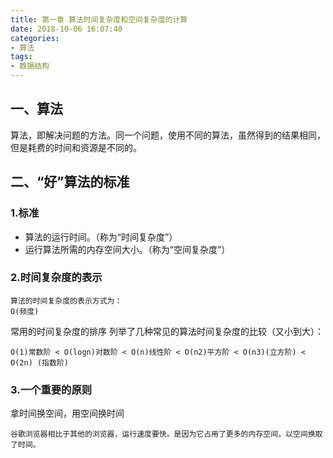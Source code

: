 ```yaml
---
title: 第一章 算法时间复杂度和空间复杂度的计算
date: 2018-10-06 16:07:40
categories:
- 算法
tags:
- 数据结构
---
```


## 一、算法

算法，即解决问题的方法。同一个问题，使用不同的算法，虽然得到的结果相同，但是耗费的时间和资源是不同的。

## 二、“好”算法的标准

### 1.标准
- 算法的运行时间。（称为“时间复杂度”）
- 运行算法所需的内存空间大小。（称为“空间复杂度”）
<!-- more -->
### 2.时间复杂度的表示

```
算法的时间复杂度的表示方式为：
O(频度)
```
常用的时间复杂度的排序
列举了几种常见的算法时间复杂度的比较（又小到大）：
```
O(1)常数阶 < O(logn)对数阶 < O(n)线性阶 < O(n2)平方阶 < O(n3)(立方阶) < O(2n) (指数阶)
```
### 3.一个重要的原则

拿时间换空间，用空间换时间

```
谷歌浏览器相比于其他的浏览器，运行速度要快。是因为它占用了更多的内存空间，以空间换取了时间。
```


